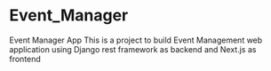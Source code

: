 # Event_Manager
Event Manager App
This is a project to build Event Management web application using Django rest framework as backend and Next.js as frontend
